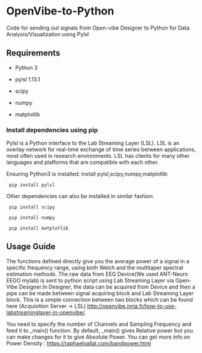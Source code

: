 # OpenVibe-to-Python
Code for sending out signals from Open-vibe Designer to Python for Data Analysis/Visualization using Pylsl 

## Requirements
* Python 3

* pylsl 1.13.1

* scipy

* numpy

* matplotlib


### Install dependencies using pip
Pylsl is a Python interface to the Lab Streaming Layer (LSL). LSL is an overlay network for real-time exchange of time series between applications, most often used in research environments. LSL has clients for many other languages and platforms that are compatible with each other.

Ensuring Python3 is installed: install pylsl,scipy,numpy,matplotlib
```
 pip install pylsl 
```
Other dependencies can also be installed in similar fashion.
```
 pip install scipy
```
```
 pip install numpy 
```
```
 pip install matplotlib
```

## Usage Guide
The functions defined directly give you the average power of a signal in a specific frequency range, using both Welch and the multitaper spectral estimation methods. The raw data from EEG Device(We used ANT-Neuro EEGO mylab) is sent to python script using Lab Streaming Layer via Open-Vibe Designer.In Designer, the data can be acquired from Device and then a pipe can be made between signal acquiring block and Lab Streaming Layer block. This is a simple connection between two blocks which can be found here (Acquisition Server -> LSL) http://openvibe.inria.fr/how-to-use-labstreaminglayer-in-openvibe/.

You need to specify the number of Channels and Sampling Frequency and feed it to _main() function. By default, _main() gives Relative power but you can make changes for it to give Absolute Power. You can get more info on Power Density : https://raphaelvallat.com/bandpower.html
